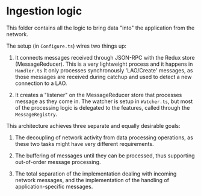 # Ingestion logic

This folder contains all the logic to bring data "into" the application from the network.

The setup (in `Configure.ts`) wires two things up:
1. It connects messages received through JSON-RPC with the Redux store (MessageReducer).
   This is a very lightweight process and it happens in `Handler.ts`
   It only processes synchronously 'LAO/Create' messages,
   as those messages are received during catchup and used to detect a new connection to a LAO.

2. It creates a "listener" on the MessageReducer store that processes message as they come in.
   The watcher is setup in `Watcher.ts`,
   but most of the processing logic is delegated to the features, called through the `MessageRegistry`.

This architecture achieves three separate and equally desirable goals:

1. The decoupling of network activity from data processing operations,
   as these two tasks might have very different requirements.

2. The buffering of messages until they can be processed,
   thus supporting out-of-order message processing.

3. The total separation of the implementation dealing with incoming network messages,
   and the implementation of the handling of application-specific messages.
